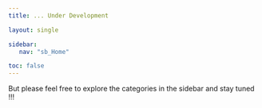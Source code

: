 ```yaml
---
title: ... Under Development

layout: single

sidebar:
   nav: "sb_Home"

toc: false
---
```


But please feel free to explore the categories in the sidebar and stay tuned !!!
